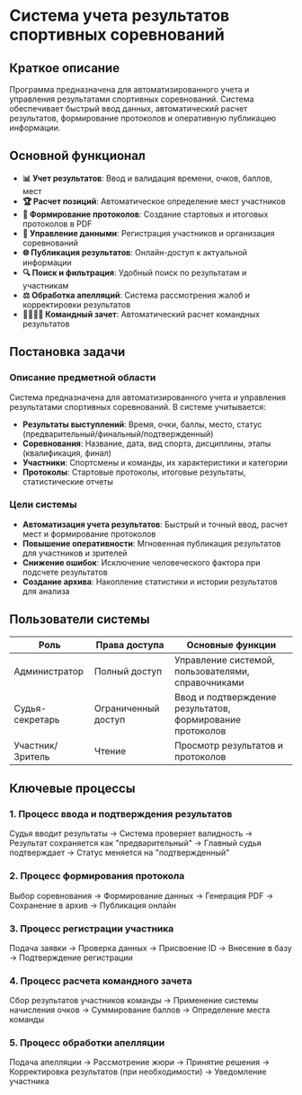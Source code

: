 # Система учета результатов спортивных соревнований

## Краткое описание

Программа предназначена для автоматизированного учета и управления результатами спортивных соревнований. Система обеспечивает быстрый ввод данных, автоматический расчет результатов, формирование протоколов и оперативную публикацию информации.

## Основной функционал

- **📊 Учет результатов**: Ввод и валидация времени, очков, баллов, мест
- **🏆 Расчет позиций**: Автоматическое определение мест участников
- **📑 Формирование протоколов**: Создание стартовых и итоговых протоколов в PDF
- **👥 Управление данными**: Регистрация участников и организация соревнований
- **🌐 Публикация результатов**: Онлайн-доступ к актуальной информации
- **🔍 Поиск и фильтрация**: Удобный поиск по результатам и участникам
- **⚖️ Обработка апелляций**: Система рассмотрения жалоб и корректировки результатов
- **👨‍👩‍👧‍👦 Командный зачет**: Автоматический расчет командных результатов

## Постановка задачи

### Описание предметной области
Система предназначена для автоматизированного учета и управления результатами спортивных соревнований. В системе учитывается:

- **Результаты выступлений**: Время, очки, баллы, место, статус (предварительный/финальный/подтвержденный)
- **Соревнования**: Название, дата, вид спорта, дисциплины, этапы (квалификация, финал)
- **Участники**: Спортсмены и команды, их характеристики и категории
- **Протоколы**: Стартовые протоколы, итоговые результаты, статистические отчеты

### Цели системы
- **Автоматизация учета результатов**: Быстрый и точный ввод, расчет мест и формирование протоколов
- **Повышение оперативности**: Мгновенная публикация результатов для участников и зрителей
- **Снижение ошибок**: Исключение человеческого фактора при подсчете результатов
- **Создание архива**: Накопление статистики и истории результатов для анализа

## Пользователи системы

| Роль | Права доступа | Основные функции |
|------|---------------|------------------|
| Администратор | Полный доступ | Управление системой, пользователями, справочниками |
| Судья-секретарь | Ограниченный доступ | Ввод и подтверждение результатов, формирование протоколов |
| Участник/Зритель | Чтение | Просмотр результатов и протоколов |

## Ключевые процессы

### 1. Процесс ввода и подтверждения результатов
Судья вводит результаты → Система проверяет валидность →
Результат сохраняется как "предварительный" →
Главный судья подтверждает → Статус меняется на "подтвержденный"

### 2. Процесс формирования протокола
Выбор соревнования → Формирование данных →
Генерация PDF → Сохранение в архив → Публикация онлайн

### 3. Процесс регистрации участника
Подача заявки → Проверка данных → Присвоение ID →
Внесение в базу → Подтверждение регистрации

### 4. Процесс расчета командного зачета
Сбор результатов участников команды → Применение системы начисления очков →
Суммирование баллов → Определение места команды

### 5. Процесс обработки апелляции
Подача апелляции → Рассмотрение жюри → Принятие решения →
Корректировка результатов (при необходимости) → Уведомление участника
